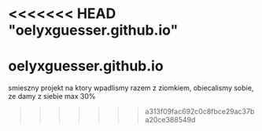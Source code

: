 <<<<<<< HEAD
"oelyxguesser.github.io" 
=======
# oelyxguesser.github.io
smieszny projekt na ktory wpadlismy razem z ziomkiem, obiecalismy sobie, ze damy z siebie max 30%
>>>>>>> a313f09fac692c0c8fbce29ac37ba20ce388549d
